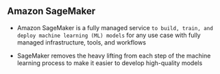 ## Amazon SageMaker

- Amazon SageMaker is a fully managed service `to build, train, and deploy machine learning (ML) models` for any use case with fully managed infrastructure, tools, and workflows

- SageMaker removes the heavy lifting from each step of the machine learning process to make it easier to develop high-quality models
